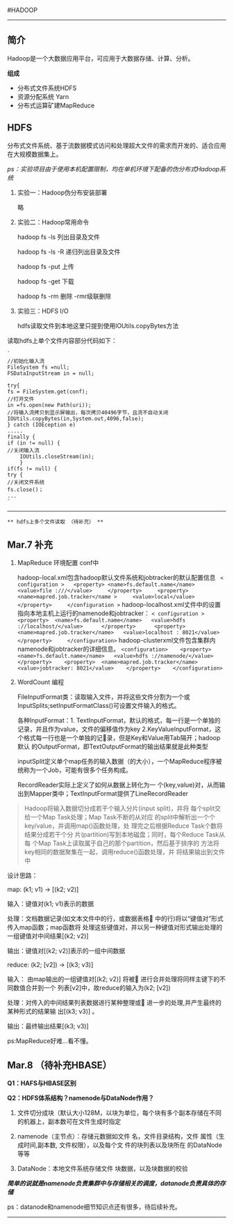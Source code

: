 #HADOOP
***
## 简介 ##
Hadoop是一个大数据应用平台，可应用于大数据存储、计算、分析。

**组成**

- 分布式文件系统HDFS
- 资源分配系统 Yarn
- 分布式运算矿建MapReduce


## HDFS ##
分布式文件系统、基于流数据模式访问和处理超大文件的需求而开发的、适合应用在大规模数据集上。

*ps：实验项目由于使用本机配置限制，均在单机环境下配备的伪分布式Hadoop系统*

1. 实验一：Hadoop伪分布安装部署
	
	略
	

2. 实验二：Hadoop常用命令
	
	hadoop fs -ls <path>列出目录及文件

	hadoop fs -ls -R <path>递归列出目录及文件

	hadoop fs -put <src> <des>上传

	hadoop fs -get <des> <src>下载

	hadoop fs -rm <path>删除 -rmr级联删除
3. 实验三：HDFS I/O

	hdfs读取文件到本地这里只提到使用IOUtils.copyBytes方法

读取hdfs上单个文件内容部分代码如下：

	` 
	//初始化输入流
	FileSystem fs =null;
	FSDataInputStream in = null;

	try{
	fs = FileSystem.get(conf);
	//打开文件
	in =fs.open(new Path(uri));
	//将输入流拷贝到显示屏输出，每次拷贝40496字节，且流不自动关闭
	IOUtils.copyBytes(in,System.out,4096,false);
	} catch (IOEception e)
	.....
	finally {
	if (in != null) {
	//关闭输入流
		IOUtils.closeStream(in);
		}
	if(fs != null) {
	try {
	//关闭文件系统
	fs.close()；
	...	
	`

----------

	** hdfs上多个文件读取 （待补充） **



Mar.7 补充
----------


1. 	MapReduce 环境配置 conf中
	
	hadoop-local.xml包含hadoop默认文件系统和jobtracker的默认配置信息
	` < configuration >   <property> <name>fs.default.name</name>   <value>file :///</value>     </property>     <property>    <name>mapred.job.tracker</name >     <value>local</value>     </property>     </configuration >`
	hadoop-localhost.xml丈件中的设置指向本地主机上运行的namenode和jobtracker： 
	` < configuration >      <property>  <name>fs.default.name</name>   <value>hdfs ://localhost/</value>      </property>      <property>  <name>mapred.job.tracker</name>   <value>localhost : 8021</value>     </property>     </configuration>
`
	hadoop-clusterxml文件包含集群内namenode和jobtracker的详细信息。
	` <configuration>    <property>  <name>fs.default.name</name>   <value>hdfs ://namenode/</value>    </property>    <property>  <name>mapred.job.tracker</name>  <value>jobtracker: 8021</value>    </property>    </configuration>
`
	
	
2. 	WordCount 编程
	
	
	FileInputFormat类：读取输入文件，并将这些文件分割为一个或InputSplits;setInputFormatClass()可设置文件输入的格式。
	
	各种InputFormat：1. TextInputFormat，默认的格式，每一行是一个单独的记录，并且作为value，文件的偏移值作为key 2.KeyValueInputFormat，这个格式每一行也是一个单独的记录，但是Key和Value用Tab隔开；hadoop默认 的OutputFormat，即TextOutputFormat的输出结果就是此种类型 

	inputSplit定义单个map任务的输入数据（的大小），一个MapReduce程序被统称为一个Job，可能有很多个任务构成。

	RecordReader实际上定义了如何从数据上转化为一 个(key,value)对，从而输出到Mapper类中；TextInputFormat提供了LineRecordReader

	
> Hadoop将输入数据切分成若干个输入分片(input split)，并将 每个split交给一个Map Task处理；Map Task不断的从对应 的split中解析出一个个key/value，并调用map()函数处理，处 理完之后根据Reduce Task个数将结果分成若干个分 片(partition)写到本地磁盘；同时，每个Reduce Task从每 个Map Task上读取属于自己的那个partition，然后基于排序的 方法将key相同的数据聚集在一起，调用reduce()函数处理，并 将结果输出到文件中	


设计思路：

map: (k1; v1) → [(k2; v2)]

输入：键值对(k1; v1)表示的数据

处理：文档数据记录(如文本文件中的行，或数据表格 中的行)将以“键值对”形式传入map函数；map函数将 处理这些键值对，并以另一种键值对形式输出处理的 一组键值对中间结果[(k2; v2)]

输出：键值对[(k2; v2)]表示的一组中间数据

reduce: (k2; [v2]) → [(k3; v3)]

输入： 由map输出的一组键值对[(k2; v2)] 将被 进行合并处理将同样主键下的不同数值合并到一个 列表[v2]中，故reduce的输入为(k2; [v2]) 

处理：对传入的中间结果列表数据进行某种整理或 进一步的处理,并产生最终的某种形式的结果输 出[(k3; v3)] 。 

输出：最终输出结果[(k3; v3)]

ps:MapReduce好难...看不懂。

Mar.8 （待补充HBASE）
----------


**Q1：HAFS与HBASE区别**

**Q2：HDFS体系结构？namenode与DataNode作用？**
	
1. 文件切分成块（默认大小128M，以块为单位，每个块有多个副本存储在不同的机器上，副本数可在文件生成时指定
2. namenode（主节点）：存储元数据如文件 名，文件目录结构，文件 属性（生成时间,副本数, 文件权限），以及每个文 件的块列表以及块所在 的DataNode等等

3. DataNode：本地文件系统存储文件 块数据，以及块数据的校验

***简单的说就是namenode负责集群中与存储相关的调度，datanode负责具体的存储***

ps：datanode和namenode细节知识点还有很多，待后续补充。

----------

